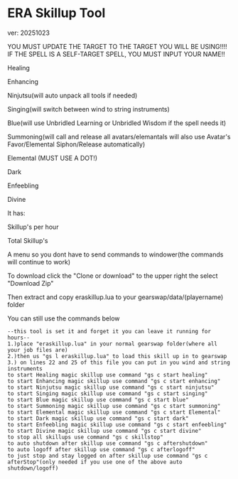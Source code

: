 ERA Skillup Tool
================
ver: 20251023

YOU MUST UPDATE THE TARGET TO THE TARGET YOU WILL BE USING!!!!
IF THE SPELL IS A SELF-TARGET SPELL, YOU MUST INPUT YOUR NAME!!

Healing

Enhancing

Ninjutsu(will auto unpack all tools if needed)

Singing(will switch between wind to string instruments)

Blue(will use Unbridled Learning or Unbridled Wisdom if the spell needs it)

Summoning(will call and release all avatars/elemantals will also use Avatar's Favor/Elemental Siphon/Release automatically)

Elemental (MUST USE A DOT!)

Dark

Enfeebling

Divine

It has:

Skillup's per hour

Total Skillup's

A menu so you dont have to send commands to windower(the commands will continue to work)


To download click the "Clone or download" to the upper right the select "Download Zip"

Then extract and copy eraskillup.lua to your gearswap/data/(playername) folder

You can still use the commands below

	--this tool is set it and forget it you can leave it running for hours--
	1.)place "eraskillup.lua" in your normal gearswap folder(where all your job files are)
	2.)then us "gs l eraskillup.lua" to load this skill up in to gearswap
	3.) on lines 22 and 25 of this file you can put in you wind and string instruments
    to start Healing magic skillup use command "gs c start healing"
    to start Enhancing magic skillup use command "gs c start enhancing"
    to start Ninjutsu magic skillup use command "gs c start ninjutsu"
    to start Singing magic skillup use command "gs c start singing"
    to start Blue magic skillup use command "gs c start blue"
    to start Summoning magic skillup use command "gs c start summoning"
    to start Elemental magic skillup use command "gs c start Elemental"
    to start Dark magic skillup use command "gs c start dark"
    to start Enfeebling magic skillup use command "gs c start enfeebling"
    to start Divine magic skillup use command "gs c start divine"
    to stop all skillups use command "gs c skillstop"
    to auto shutdown after skillup use command "gs c aftershutdown"
    to auto logoff after skillup use command "gs c afterlogoff"
	to just stop and stay logged on after skillup use command "gs c afterStop"(only needed if you use one of the above auto shutdown/logoff)
